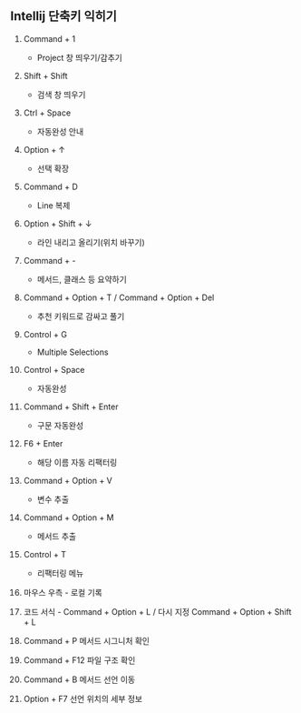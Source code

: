 ## Intellij 단축키 익히기
1. Command + 1
    - Project 창 띄우기/감추기

2. Shift + Shift
    - 검색 창 띄우기

3. Ctrl + Space
    - 자동완성 안내

4. Option + ↑
    - 선택 확장

5. Command + D
    - Line 복제

6. Option + Shift + ↓
    - 라인 내리고 올리기(위치 바꾸기)

7. Command + -
    - 메서드, 클래스 등 요약하기

8. Command + Option + T / Command + Option + Del
    - 추천 키워드로 감싸고 풀기

9. Control + G
    - Multiple Selections

10. Control + Space
    - 자동완성

11. Command + Shift + Enter
    - 구문 자동완성

12. F6 + Enter
    - 해당 이름 자동 리팩터링

13. Command + Option + V
    - 변수 추출

14. Command + Option + M
    - 메서드 추출

15. Control + T
    - 리팩터링 메뉴

16. 마우스 우측 - 로컬 기록


17. 코드 서식 - Command + Option + L / 다시 지정 Command + Option + Shift + L

18. Command + P
메서드 시그니처 확인

19. Command + F12
파일 구조 확인

20. Command + B
메서드 선언 이동

21. Option + F7
선언 위치의 세부 정보
